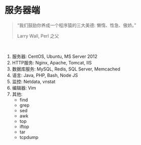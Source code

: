 # 服务器端

> 
> “我们鼓励你养成一个程序猿的三大美德: 懒惰、性急、傲娇。”
>
> Larry Wall, Perl 之父

<br>

1. 服务器: CentOS, Ubuntu, MS Server 2012
2. HTTP服务: Nginx, Apache, Tomcat, IIS
3. 数据库服务: MySQL, Redis, SQL Server, Memcached
4. 语言: Java, PHP, Bash, Node JS
5. 监控: Netdata, vnstat
6. 编辑器: Vim
7. 其他: 
    - find
    - grep 
    - sed
    - awk 
    - top 
    - iftop 
    - tar
    - tcpdump

